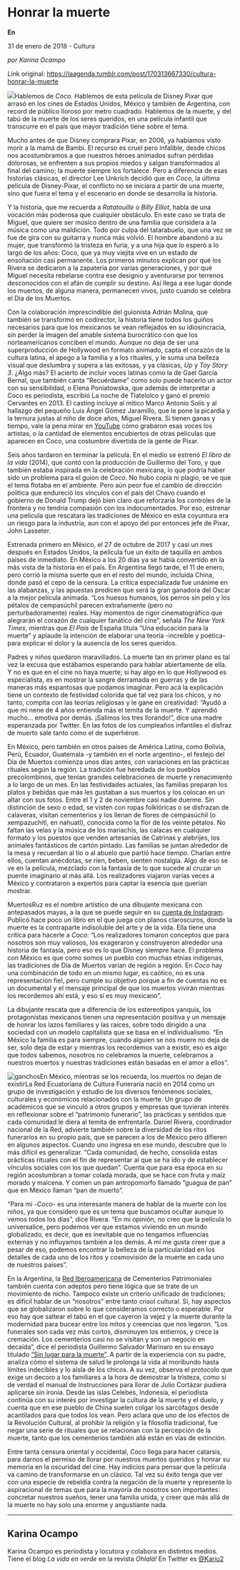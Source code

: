 # Honrar la muerte

**En**

31 de enero de 2018 - Cultura

_por Karina Ocampo_

Link original: https://laagenda.tumblr.com/post/170313667330/cultura-honrar-la-muerte

![](https://64.media.tumblr.com/594b6cb1259d6fb3ecc867af7aae2cbe/tumblr_inline_pjzvcwI1X31t6q87u_500.jpg)Hablemos de *Coco*. Hablemos de esta película de Disney Pixar que arrasó en los cines de Estados Unidos, México y también de Argentina, con record de público lloroso por metro cuadrado. Hablemos de la muerte, y del tabú de la muerte de los seres queridos, en una película infantil que transcurre en el país que mayor tradición tiene sobre el tema.


Mucho antes de que Disney comprara Pixar, en 2006, ya habíamos visto morir a la mamá de Bambi. El recurso es cruel pero infalible, desde chicos nos acostumbramos a que nuestros héroes animados sufran pérdidas dolorosas, se enfrenten a sus propios miedos y salgan transformados al final del camino; la muerte siempre los fortalece. Pero a diferencia de esas historias clásicas, el director Lee Unkrich decidió que en *Coco*, la última película de Disney-Pixar, el conflicto no se iniciara a partir de una muerte, sino que fuera el tema y el escenario en donde se desarrolla la historia.


Y la historia, que me recuerda a *Ratatouille* o *Billy Elliot*, habla de una vocación más poderosa que cualquier obstáculo. En este caso se trata de Miguel, que quiere ser músico dentro de una familia que considera a la música como una maldición. Todo por culpa del tatarabuelo, que una vez se fue de gira con su guitarra y nunca más volvió. El hombre abandonó a su mujer, que transformó la tristeza en furia, y a una hija que lo esperó a lo largo de los años: Coco, que ya muy viejita vive en un estado de ensoñación casi permanente. Los primeros minutos explican por qué los Rivera se dedicaron a la zapatería por varias generaciones, y por qué Miguel necesita rebelarse contra ese designio y aventurarse por terrenos desconocidos con el afán de cumplir su destino. Así llega a ese lugar donde los muertos, de alguna manera, permanecen vivos, justo cuando se celebra el Día de los Muertos.


Con la colaboración imprescindible del guionista Adrián Molina, que también se transformó en codirector, la historia tiene todos los guiños necesarios para que los mexicanos se vean reflejados en su idiosincracia, sin perder la imagen del amable sistema burocrático con que los norteamericanos conciben el mundo. Aunque no deja de ser una superproducción de Hollywood en formato animado, capta el corazón de la cultura latina, el apego a la familia y a los rituales, y le suma una belleza visual que deslumbra y supera a las exitosas, y ya clásicas, *Up* y *Toy Story 3*. ¿Algo más? El acierto de incluir voces latinas como la de Gael García Bernal, que también canta “Recuérdame” como solo puede hacerlo un actor con su sensibilidad, o Elena Poniatowska, que además de interpretar a Coco es periodista, escribió La noche de Tlatelolco y ganó el premio Cervantes en 2013. El casting incluye al mítico Marco Antonio Solís y al hallazgo del pequeño Luis Ángel Gómez Jaramillo, que le pone la picardía y la ternura justas al niño de doce años, Miguel Rivera. Si tienen ganas y tiempo, vale la pena mirar en [YouTube](https://www.youtube.com/watch?v=jKRGl7ITbvM&t=31s) cómo grabaron esas voces los artistas, o la cantidad de elementos encubiertos de otras películas que aparecen en Coco, una costumbre divertida de la gente de Pixar.


Seis años tardaron en terminar la película. En el medio se estrenó *El libro de la vida* (2014), que contó con la producción de Guillermo del Toro, y que también estaba inspirada en la celebración mexicana, lo que podría haber sido un problema para el guion de *Coco*. No hubo copia ni plagio, se ve que el tema flotaba en el ambiente. Pero aún peor fue el cambio de dirección política que endureció los vínculos con el país del Chavo cuando el gobierno de Donald Trump dejó bien claro que reforzaría los controles de la frontera y no tendría compasión con los indocumentados. Por eso, estrenar una película que rescatara las tradiciones de México en esta coyuntura era un riesgo para la industria, aun con el apoyo del por entonces jefe de Pixar, John Lasseter.


Estrenada primero en México, el 27 de octubre de 2017 y casi un mes después en Estados Unidos, la película fue un éxito de taquilla en ambos países de inmediato. En México a los 20 días ya se había convertido en la más vista de la historia en el país. En Argentina llegó tarde, el 11 de enero, pero corrió la misma suerte que en el resto del mundo, incluida China, donde pasó el cepo de la censura. La crítica especializada fue unánime en las alabanzas, y las apuestas predicen que será la gran ganadora del Oscar a la mejor película animada. “Los huesos humanos, los perros sin pelo y los pétalos de cempasúchil parecen extrañamente (pero no perturbadoramente) reales. Hay momentos de rigor cinematográfico que alegrarán el corazón de cualquier fanático del cine”, señala *The New York Times*, mientras que *El País* de España titula “Una educación para la muerte” y aplaude la intención de elaborar una teoría -increíble y poética- para explicar el dolor y la ausencia de los seres queridos.


Padres y niños quedaron maravillados. La muerte tan en primer plano es tal vez la excusa que estábamos esperando para hablar abiertamente de ella. Y no es que en el cine no haya muerte; si hay algo en lo que Hollywood es especialista, es en mostrar la sangre derramada en guerras y de las maneras más espantosas que podamos imaginar. Pero acá la explicación tiene un contexto de festividad colorida que tal vez para los chicos, y no tanto, compita con las teorías religiosas y le gane en creatividad: “Ayudó a que mi nene de 4 años entienda más el temita de la muerte. Y aprendió mucho… emotiva por demás. ¡Salimos los tres llorando!”, dice una madre esperanzada por Twitter. En las fotos de los cumpleaños infantiles el disfraz de muerto sale tanto como el de superhéroe.


En México, pero también en otros países de América Latina, como Bolivia, Perú, Ecuador, Guatemala -y también en el norte argentino-, el festejo del Día de Muertos comienza unos días antes, con variaciones en las prácticas rituales según la región. La tradición fue heredada de los pueblos precolombinos, que tenían grandes celebraciones de muerte y renacimiento a lo largo de un mes. En las festividades actuales, las familias preparan los platos y bebidas que más les gustaban a sus muertos y los colocan en un altar con sus fotos. Entre el 1 y 2 de noviembre casi nadie duerme. Sin distinción de sexo o edad, se visten con ropas folklóricas o se disfrazan de calaveras, visitan cementerios y los llenan de flores de cempasúchil (o xempazuchitl, en nahuatl), conocida como la flor de los veinte pétalos. No faltan las velas y la música de los mariachis, las calacas en cualquier formato y los puestos que venden artesanías de Catrinas y alebrijes, los animales fantásticos de cartón pintado. Las familias se juntan alrededor de la mesa y recuerdan al tío o al abuelo que partió hace tiempo. Charlan entre ellos, cuentan anécdotas, se ríen, beben, sienten nostalgia. Algo de eso se ve en la película, mezclado con la fantasía de lo que sucede al cruzar un puente imaginario al más allá. Los realizadores viajaron varias veces a México y contrataron a expertos para captar la esencia que querían mostrar.


MuertosRuz es el nombre artístico de una dibujante mexicana con antepasados mayas, a la que se puede seguir en su [cuenta de Instagram](https://www.instagram.com/muertosruz/). Publicó hace poco un libro en el que juega con planos claroscuros, donde la muerte es la contraparte indisoluble del arte y de la vida. Ella tiene una crítica para hacerle a *Coco*: “Los realizadores tomaron conceptos que para nosotros son muy valiosos, los exageraron y construyeron alrededor una historia de fantasía, pero eso es lo que Disney siempre hace. El problema con México es que como somos un pueblo con muchas etnias indígenas, las tradiciones de Día de Muertos varían de región a región. En *Coco* hay una combinación de todo en un mismo lugar, es caótico, no es una representación fiel, pero cumple su objetivo porque a fin de cuentas no es un documental y el mensaje principal de que los muertos vivirán mientras los recordemos ahí está, y eso sí es muy mexicano”. 


La dibujante rescata que a diferencia de los estereotipos yanquis, los protagonistas mexicanos tienen una representación positiva y un mensaje de honrar los lazos familiares y las raíces, sobre todo dirigido a una sociedad con un modelo capitalista que se basa en el individualismo. “En México la familia es para siempre, cuando alguien se nos muere no deja de ser, solo deja de estar y mientras los recordemos van a existir, eso es algo que todos sabemos, nosotros no celebramos la muerte, celebramos a nuestros muertos y nuestras tradiciones están basadas en el amor a ellos”.


![ganchos](https://64.media.tumblr.com/fa2604251c74e751c5bb18c2ad465990/tumblr_inline_pjzvcxpGXr1t6q87u_500.jpg)En México, mientras se los recuerda, los muertos no dejan de existirLa Red Ecuatoriana de Cultura Funeraria nació en 2014 como un grupo de investigación y estudio de los diversos fenómenos sociales, culturales y económicos relacionados con la muerte. Un grupo de académicos que se vinculó a otros grupos y empresas que tuvieran interés en reflexionar sobre el “patrimonio funerario”, las prácticas y sentidos que cada comunidad le diera al temita de enfrentarla. Daniel Rivera, coordinador nacional de la Red, advierte también sobre la diversidad de los ritos funerarios en su propio país, que se parecen a los de México pero difieren en algunos aspectos. Cuando uno ingresa en ese mundo, descubre que lo más difícil es generalizar. “Cada comunidad, de hecho, consolida estas prácticas rituales con el fin de representar al que se ha ido y de establecer vínculos sociales con los que quedan”. Cuenta que para esa época en su región acostumbran a tomar colada morada, que se hace con fruta y maíz morado y maicena. Y comen un pan antropomorfo llamado “guagua de pan” que en México llaman “pan de muerto”.


“Para mí -*Coco*- es una interesante manera de hablar de la muerte con los niños, ya que considero que es un tema que buscamos ocultar aunque lo vemos todos los días”, dice Rivera. “En mi opinión, no creo que la película lo universalice, pero podemos ver que estamos viviendo en un mundo globalizado, es decir, que es inevitable que no tengamos influencias externas y no influyamos también a los demás. A mí me gusta creer que a pesar de eso, podemos encontrar la belleza de la particularidad en los detalles de cada uno de los ritos y cosmovisión de la muerte en cada uno de nuestros países”.


En la Argentina, la [Red Iberoamericana](http://redcementeriospatrimoniales.blogspot.com.ar/) de Cementerios Patrimoniales también cuenta con adeptos pero tiene lógica que se trate de un movimiento de nicho. Tampoco existe un criterio unificado de tradiciones; es difícil hablar de un “nosotros” entre tanto crisol cultural. Sí, hay aspectos que se globalizaron sobre lo que consideramos correcto o esperable. Por eso hay que saltear el tabú en el que cayeron la vejez y la muerte durante la modernidad para bucear entre los mitos y creencias que nos legaron. “Los funerales son cada vez más cortos, disminuyen los entierros, y crece la cremación. Los cementerios casi no se visitan y son un negocio en decaída”, dice el periodista Guillermo Salvador Marinaro en su ensayo titulado [“Sin lugar para la muerte”](http://www.revistaanfibia.com/ensayo/sin-lugar-para-muerte/). A partir de la experiencia con su padre, analiza cómo el sistema de salud le prolonga la vida al moribundo hasta límites indecibles y lo aísla de los chicos. A su vez, observa el protocolo que exige un decoro a los familiares a la hora de demostrar la tristeza, como si de verdad el manual de Instrucciones para llorar de Julio Cortázar pudiera aplicarse sin ironía. Desde las islas Celebes, Indonesia, el periodista continúa con su interés por investigar la cultura de la muerte y el duelo, y cuenta que en ese pueblo de China suelen colgar los sarcófagos desde acantilados para que todos los vean. Pero aclara que uno de los efectos de la Revolución Cultural, al prohibir la religión y la filosofía tradicional, fue negar una serie de rituales que se relacionan con la percepción de la muerte, tanto que los cementerios también allá están en vías de extinción. 


Entre tanta censura oriental y occidental, *Coco* llega para hacer catarsis, para darnos el permiso de llorar por nuestros muertos queridos y honrar su memoria en la oscuridad del cine. Hay indicios para pensar que la película va camino de transformarse en un clásico. Tal vez su éxito tenga que ver con una especie de rebeldía contra la negación de la muerte y represente lo aspiracional de temas que para la mayoría de nosotros son importantes: concretar nuestros sueños, tener una familia unida, y creer que más allá de la muerte no hay solo una enorme y angustiante nada. 


  




---

Karina Ocampo
-------------

 Karina Ocampo es periodista y locutora y colabora en distintos medios. Tiene el blog *La vida en verde* en la revista *Ohlalá!* En Twitter es [@Kariu2](https://twitter.com/Kariu2) 

